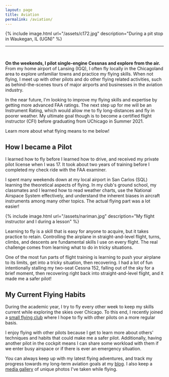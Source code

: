 ```yaml
---
layout: page
title: Aviation
permalink: /aviation/
---
```


{% include image.html url="/assets/c172.jpg" description="During a pit stop in Waukegan, IL (UGN)" %}

***  
<br>

**On the weekends, I pilot single-engine Cessnas and explore from the air.** From my home airport of Lansing (IGQ), I often fly locally in the Chicagoland area to explore unfamiliar towns and practice my flying skills. When not flying, I meet up with other pilots and do other flying related activities, such as behind-the-scenes tours of major airports and businesses in the aviation industry. 

In the near future, I'm looking to improve my flying skills and expertise by getting more advanced FAA ratings. The next step up for me will be an Instrument Rating, which would allow me to fly long-distances and fly in poorer weather. My ultimate goal though is to become a certified flight instructor (CFI) before graduating from UChicago in Summer 2021. 

Learn more about what flying means to me below!

## How I became a Pilot
I learned how to fly before I learned how to drive, and received my private pilot license when I was 17. It took about two years of training before I completed my check ride with the FAA examiner. 

I spent many weekends down at my local airport in San Carlos (SQL) learning the theoretical aspects of flying. In my club's ground school, my classmates and I learned how to read weather charts, use the National Airspace System effectively, and understand the inherent biases in aircraft instruments among many other topics. The actual flying part was a lot easier! 

{% include image.html url="/assets/nariman.jpg" description="My flight instructor and I during a lesson" %}

Learning to fly is a skill that is easy for anyone to acquire, but it takes practice to retain. Controlling the airplane in straight-and-level flight, turns, climbs, and descents are fundamental skills I use on every flight. The real challenge comes from learning what to do in tricky situations.

One of the most fun parts of flight training is learning to push your airplane to its limits, get into a tricky situation, then recovering. I had a lot of fun intentionally stalling my two-seat Cessna 152, falling out of the sky for a brief moment, then recovering right back into straight-and-level flight, and it made me a safer pilot!

## My Current Flying Habits
During the academic year, I try to fly every other week to keep my skills current while exploring the skies over Chicago. To this end, I recently joined a [small flying club](https://www.facebook.com/RPMflyingclub/) where I hope to fly with other pilots on a more regular basis.

I enjoy flying with other pilots because I get to learn more about others' techniques and habits that could make me a safer pilot. Additionally, having another pilot in the cockpit means I can share some workload with them if we enter busy airspace or if there is ever an emergency situation. 

You can always keep up with my latest flying adventures, and track my progress towards my long-term aviation goals at my [blog](../). I also keep a [media gallery]() of unique photos I've taken while flying.